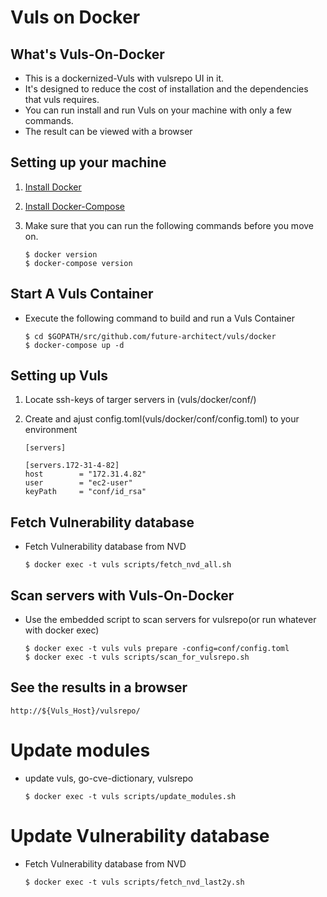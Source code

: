 # Vuls on Docker

## What's Vuls-On-Docker

- This is a dockernized-Vuls with vulsrepo UI in it.
- It's designed to reduce the cost of installation and the dependencies that vuls requires.
- You can run install and run Vuls on your machine with only a few commands.
- The result can be viewed with a browser

## Setting up your machine
	
1. [Install Docker](https://docs.docker.com/engine/installation/)
2. [Install Docker-Compose](https://docs.docker.com/compose/install/)
3. Make sure that you can run the following commands before you move on.

	```
	$ docker version
	$ docker-compose version
	```

## Start A Vuls Container

- Execute the following command to build and run a Vuls Container

	```
	$ cd $GOPATH/src/github.com/future-architect/vuls/docker
	$ docker-compose up -d
	```

## Setting up Vuls

1. Locate ssh-keys of targer servers in (vuls/docker/conf/)
2. Create and ajust config.toml(vuls/docker/conf/config.toml) to your environment
	
	```
	[servers]

  	[servers.172-31-4-82]
  	host        = "172.31.4.82"
  	user        = "ec2-user"
  	keyPath     = "conf/id_rsa"
	```

## Fetch Vulnerability database

- Fetch Vulnerability database from NVD
	```
	$ docker exec -t vuls scripts/fetch_nvd_all.sh
	```

## Scan servers with Vuls-On-Docker

- Use the embedded script to scan servers for vulsrepo(or run whatever with docker exec)

	```
	$ docker exec -t vuls vuls prepare -config=conf/config.toml
	$ docker exec -t vuls scripts/scan_for_vulsrepo.sh
	```

## See the results in a browser 

```
http://${Vuls_Host}/vulsrepo/
```

# Update modules

- update vuls, go-cve-dictionary, vulsrepo
	```
	$ docker exec -t vuls scripts/update_modules.sh
	```

# Update Vulnerability database

- Fetch Vulnerability database from NVD
	```
	$ docker exec -t vuls scripts/fetch_nvd_last2y.sh
	```
